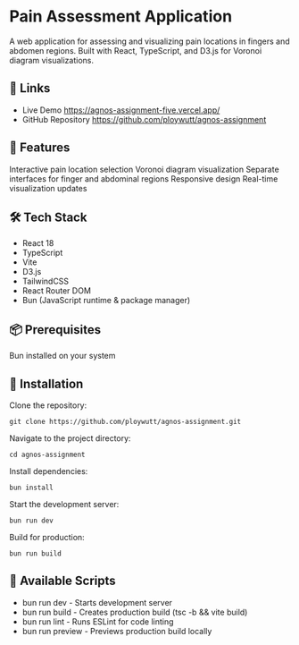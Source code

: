 # Pain Assessment Application

A web application for assessing and visualizing pain locations in fingers and abdomen regions. Built with React, TypeScript, and D3.js for Voronoi diagram visualizations.

## 🔗 Links

- Live Demo https://agnos-assignment-five.vercel.app/
- GitHub Repository https://github.com/ploywutt/agnos-assignment

## 🚀 Features

Interactive pain location selection
Voronoi diagram visualization
Separate interfaces for finger and abdominal regions
Responsive design
Real-time visualization updates

## 🛠️ Tech Stack

- React 18
- TypeScript
- Vite
- D3.js
- TailwindCSS
- React Router DOM
- Bun (JavaScript runtime & package manager)

## 📦 Prerequisites

Bun installed on your system

## 🚀 Installation

Clone the repository:
```
git clone https://github.com/ploywutt/agnos-assignment.git
```
Navigate to the project directory:
```
cd agnos-assignment
```
Install dependencies:
```
bun install
```
Start the development server:
```
bun run dev
```
Build for production:
```
bun run build
```
## 🔧 Available Scripts

- bun run dev - Starts development server
- bun run build - Creates production build (tsc -b && vite build)
- bun run lint - Runs ESLint for code linting
- bun run preview - Previews production build locally

